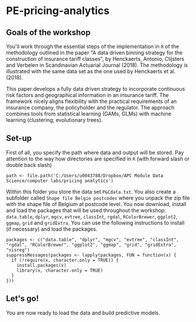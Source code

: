 # PE-pricing-analytics

## Goals of the workshop

You'll work through the essential steps of the implementation in `R` of the methodology outlined in the paper "A data driven binning strategy for the construction
of insurance tariff classes", by Henckaerts, Antonio, Clijsters and Verbelen in Scandinavian Actuarial Journal (2018). The methodology is illustrated with the same data set as the one used by Henckaerts et al. (2018).

This paper develops a fully data driven strategy to incorporate continuous risk
factors and geographical information in an insurance tariff. The framework
nicely aligns flexibility with the practical requirements of an
insurance company, the policyholder and the regulator. The approach combines tools from statistical learning (GAMs, GLMs) with machine learning (clustering, evolutionary trees).

## Set-up

First of all, you specify the path where data and output will be stored. Pay attention to the way how directories are specified in `R` (with forward slash or double back slash)
```{r}
path <- file.path('C:/Users/u0043788/Dropbox/APC Module Data Science/computer labs/pricing analytics')
```
Within this folder you store the data set `P&Cdata.txt`. You also create a subfolder called `Shape file Belgie postcodes` where you unpack the zip file with the shape file of Belgium at postcode level. 
You now download, install and load the packages that will be used throughout the workshop: `data.table`, `dplyr`, `mgcv`, `evtree`, `classInt`, `rgdal`, `RColorBrewer`, `ggplot2`, `ggmap`, `grid` and `gridExtra`. You can use the following instructions to install (if necessary) and load the packages. 

```{r, eval=TRUE}
packages <- c("data.table", "dplyr", "mgcv", "evtree", "classInt", "rgdal", "RColorBrewer", "ggplot2", "ggmap", "grid", "gridExtra", "visreg")
suppressMessages(packages <- lapply(packages, FUN = function(x) {
  if (!require(x, character.only = TRUE)) {
    install.packages(x)
    library(x, character.only = TRUE)
  }
}))
```
## Let's go!

You are now ready to load the data and build predictive models. 